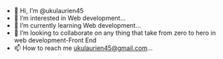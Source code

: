 - 👋 Hi, I’m @ukulaurien45
- 👀 I’m interested in Web development...
- 🌱 I’m currently learning Web development...
- 💞️ I’m looking to collaborate on any thing that take from zero to hero in web development-Front End
- 📫 How to reach me ukulaurien45@gmail.com...

<!---
ukulaurien45/ukulaurien45 is a ✨ special ✨ repository because its `README.md` (this file) appears on your GitHub profile.
You can click the Preview link to take a look at your changes.
--->
